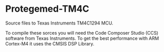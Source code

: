 # Protegemed-TM4C
Source files to Texas Instruments TM4C1294 MCU.

To compile these sorces you will need the Code Composer Studio (CCS) software from Texas Instruments. 
To get the best performance with ARM Cortex-M4 it uses the CMSIS DSP Library.


